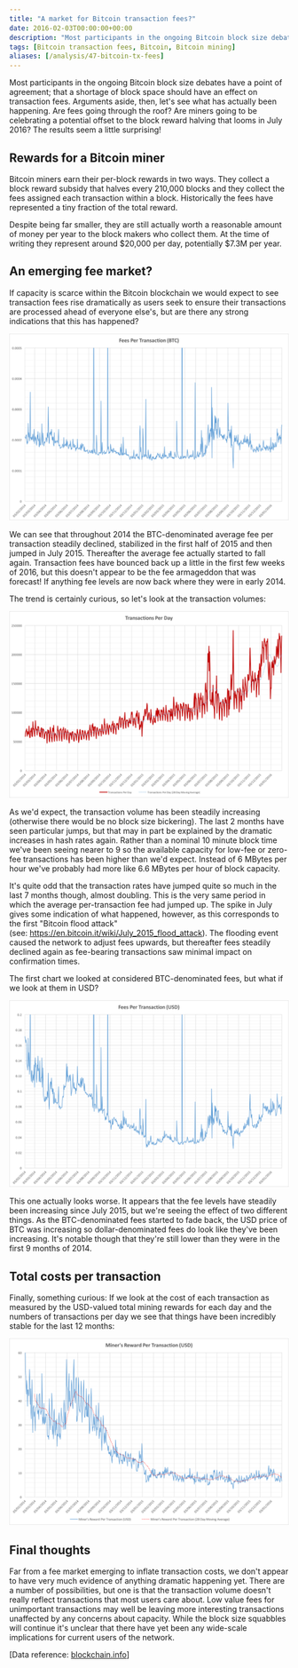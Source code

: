 ```yaml
---
title: "A market for Bitcoin transaction fees?"
date: 2016-02-03T00:00:00+00:00
description: "Most participants in the ongoing Bitcoin block size debates have a point of agreement; that a shortage of block space should have an effect on transaction fees.  Arguments aside, then, let's see what has actually been happening.  Are fees going through the roof?  Are miners going to be celebrating a potential offset to the block reward halving that looms in July 2016?  The results seem a little surprising!"
tags: [Bitcoin transaction fees, Bitcoin, Bitcoin mining]
aliases: [/analysis/47-bitcoin-tx-fees]
---
```

Most participants in the ongoing Bitcoin block size debates have a point
of agreement; that a shortage of block space should have an effect on
transaction fees.  Arguments aside, then, let's see what has actually
been happening.  Are fees going through the roof?  Are miners going to be
celebrating a potential offset to the block reward halving that looms in
July 2016?  The results seem a little surprising!

## Rewards for a Bitcoin miner

Bitcoin miners earn their per-block rewards in two ways.  They collect a
block reward subsidy that halves every 210,000 blocks and they collect
the fees assigned each transaction within a block.  Historically the fees
have represented a tiny fraction of the total reward.

Despite being far smaller, they are still actually worth a reasonable
amount of money per year to the block makers who collect them.  At the
time of writing they represent around \$20,000 per day, potentially
\$7.3M per year.

## An emerging fee market?

If capacity is scarce within the Bitcoin blockchain we would expect to
see transaction fees rise dramatically as users seek to ensure their
transactions are processed ahead of everyone else's, but are there any
strong indications that this has happened?

![Fees per Bitcoin transaction in BTC](./fees-per-tx-btc.png)

We can see that throughout 2014 the BTC-denominated average fee per
transaction steadily declined, stabilized in the first half of 2015 and
then jumped in July 2015.  Thereafter the average fee actually started to
fall again.  Transaction fees have bounced back up a little in the first
few weeks of 2016, but this doesn't appear to be the fee armageddon
that was forecast!  If anything fee levels are now back where they were
in early 2014.

The trend is certainly curious, so let's look at the transaction
volumes:

![Transactions per day in the Bitcoin network](./tx-per-day.png)

As we'd expect, the transaction volume has been steadily increasing
(otherwise there would be no block size bickering).  The last 2 months
have seen particular jumps, but that may in part be explained by the
dramatic increases in hash rates again.  Rather than a nominal 10 minute
block time we've been seeing nearer to 9 so the available capacity for
low-fee or zero-fee transactions has been higher than we'd expect.
Instead of 6 MBytes per hour we've probably had more like 6.6 MBytes
per hour of block capacity.

It's quite odd that the transaction rates have jumped quite so much in
the last 7 months though, almost doubling.  This is the very same period
in which the average per-transaction fee had jumped up.  The spike in
July gives some indication of what happened, however, as this
corresponds to the first "Bitcoin flood attack"
(see: <https://en.bitcoin.it/wiki/July_2015_flood_attack>).  The flooding
event caused the network to adjust fees upwards, but thereafter fees
steadily declined again as fee-bearing transactions saw minimal impact
on confirmation times.

The first chart we looked at considered BTC-denominated fees, but what
if we look at them in USD?

![Fees per Bitcoin transaction in USD](./fees-per-tx-usd.png)

This one actually looks worse.  It appears that the fee levels have
steadily been increasing since July 2015, but we're seeing the effect
of two different things.  As the BTC-denominated fees started to fade
back, the USD price of BTC was increasing so dollar-denominated fees do
look like they've been increasing.  It's notable though that they're
still lower than they were in the first 9 months of 2014.

## Total costs per transaction

Finally, something curious: If we look at the cost of each transaction
as measured by the USD-valued total mining rewards for each day and the
numbers of transactions per day we see that things have been incredibly
stable for the last 12 months:

![rewards-per-tx-usd](./rewards-per-tx-usd.png)

## Final thoughts

Far from a fee market emerging to inflate transaction costs, we don't
appear to have very much evidence of anything dramatic happening yet.
There are a number of possibilities, but one is that the transaction
volume doesn't really reflect transactions that most users care about.
Low value fees for unimportant transactions may well be leaving more
interesting transactions unaffected by any concerns about capacity.
While the block size squabbles will continue it's unclear that there
have yet been any wide-scale implications for current users of the
network.

\[Data reference: [blockchain.info](http://blockchain.info)\]
